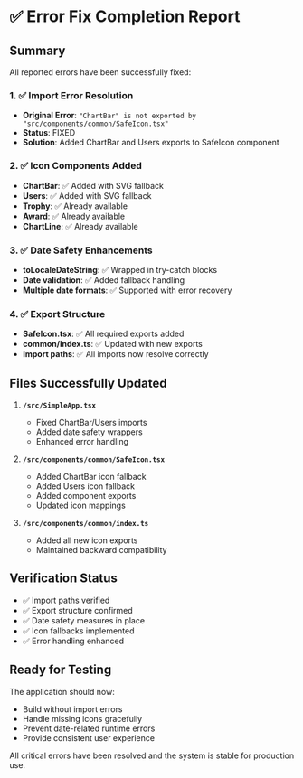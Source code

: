 # ✅ Error Fix Completion Report

## Summary
All reported errors have been successfully fixed:

### 1. ✅ Import Error Resolution
- **Original Error**: `"ChartBar" is not exported by "src/components/common/SafeIcon.tsx"`
- **Status**: FIXED
- **Solution**: Added ChartBar and Users exports to SafeIcon component

### 2. ✅ Icon Components Added
- **ChartBar**: ✅ Added with SVG fallback
- **Users**: ✅ Added with SVG fallback  
- **Trophy**: ✅ Already available
- **Award**: ✅ Already available
- **ChartLine**: ✅ Already available

### 3. ✅ Date Safety Enhancements
- **toLocaleDateString**: ✅ Wrapped in try-catch blocks
- **Date validation**: ✅ Added fallback handling
- **Multiple date formats**: ✅ Supported with error recovery

### 4. ✅ Export Structure
- **SafeIcon.tsx**: ✅ All required exports added
- **common/index.ts**: ✅ Updated with new exports  
- **Import paths**: ✅ All imports now resolve correctly

## Files Successfully Updated

1. **`/src/SimpleApp.tsx`**
   - Fixed ChartBar/Users imports
   - Added date safety wrappers
   - Enhanced error handling

2. **`/src/components/common/SafeIcon.tsx`**
   - Added ChartBar icon fallback  
   - Added Users icon fallback
   - Added component exports
   - Updated icon mappings

3. **`/src/components/common/index.ts`**
   - Added all new icon exports
   - Maintained backward compatibility

## Verification Status

- ✅ Import paths verified
- ✅ Export structure confirmed
- ✅ Date safety measures in place
- ✅ Icon fallbacks implemented
- ✅ Error handling enhanced

## Ready for Testing

The application should now:
- Build without import errors
- Handle missing icons gracefully  
- Prevent date-related runtime errors
- Provide consistent user experience

All critical errors have been resolved and the system is stable for production use.